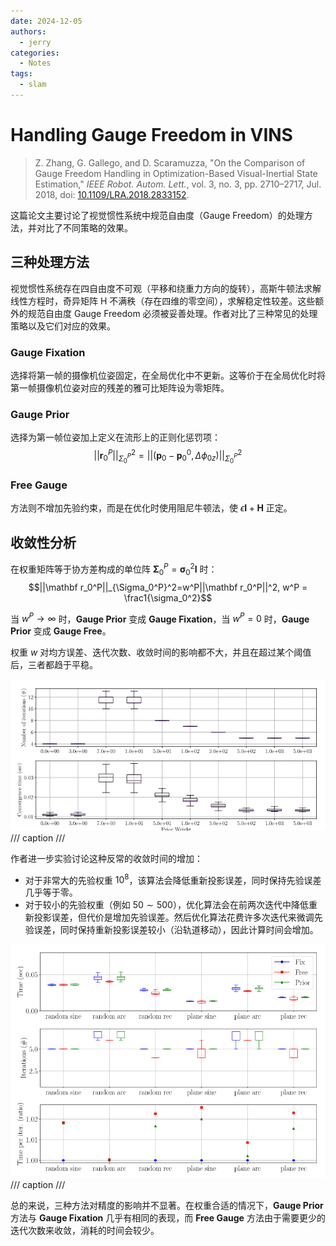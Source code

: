 ```yaml
---
date: 2024-12-05
authors:
  - jerry
categories:
  - Notes
tags:
  - slam
---
```


# Handling Gauge Freedom in VINS

> Z. Zhang, G. Gallego, and D. Scaramuzza, "On the Comparison of Gauge Freedom Handling in Optimization-Based Visual-Inertial State Estimation," _IEEE Robot. Autom. Lett._, vol. 3, no. 3, pp. 2710–2717, Jul. 2018, doi: [10.1109/LRA.2018.2833152](https://doi.org/10.1109/LRA.2018.2833152).

这篇论文主要讨论了视觉惯性系统中规范自由度（Gauge Freedom）的处理方法，并对比了不同策略的效果。

<!-- more -->

## 三种处理方法

视觉惯性系统存在四自由度不可观（平移和绕重力方向的旋转），高斯牛顿法求解线性方程时，奇异矩阵 H 不满秩（存在四维的零空间），求解稳定性较差。这些额外的规范自由度 Gauge Freedom 必须被妥善处理。作者对比了三种常见的处理策略以及它们对应的效果。

### Gauge Fixation

选择将第一帧的摄像机位姿固定，在全局优化中不更新。这等价于在全局优化时将第一帧摄像机位姿对应的残差的雅可比矩阵设为零矩阵。

### Gauge Prior

选择为第一帧位姿加上定义在流形上的正则化惩罚项：
$$||\mathbf r_0^P||_{\Sigma_0^P}^2=||(\mathbf p_0-\mathbf p_0^0,\Delta\phi_{0z})||_{\Sigma_0^P}^2$$

### Free Gauge

方法则不增加先验约束，而是在优化时使用阻尼牛顿法，使 $\epsilon\mathbf I+\mathbf H$ 正定。

## 收敛性分析

在权重矩阵等于协方差构成的单位阵 $\mathbf\Sigma_0^P = \boldsymbol\sigma_0^2\mathbf I$ 时：
$$||\mathbf r_0^P||_{\Sigma_0^P}^2=w^P||\mathbf r_0^P||^2, w^P = \frac1{\sigma_0^2}$$

当 $w^P\to\infty$ 时，**Gauge Prior** 变成 **Gauge Fixation**，当 $w^P=0$ 时，**Gauge Prior** 变成 **Gauge Free**。

权重 $w$ 对均方误差、迭代次数、收敛时间的影响都不大，并且在超过某个阈值后，三者都趋于平稳。

![](./1.png)
/// caption
///

作者进一步实验讨论这种反常的收敛时间的增加：

- 对于非常大的先验权重 $10^8$，该算法会降低重新投影误差，同时保持先验误差几乎等于零。
- 对于较小的先验权重（例如 $50\sim500$），优化算法会在前两次迭代中降低重新投影误差，但代价是增加先验误差。然后优化算法花费许多次迭代来微调先验误差，同时保持重新投影误差较小（沿轨道移动），因此计算时间会增加。

![](./2.png)
/// caption
///

总的来说，三种方法对精度的影响并不显著。在权重合适的情况下，**Gauge Prior** 方法与 **Gauge Fixation** 几乎有相同的表现，而 **Free Gauge** 方法由于需要更少的迭代次数来收敛，消耗的时间会较少。
